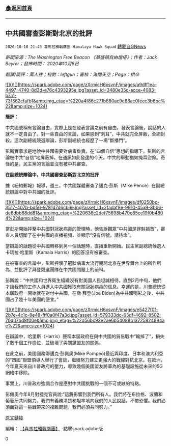 ###  [:house:返回首頁](https://github.com/ourhimalayas/txt)
---

## 中共國審查彭斯對北京的批評
`2020-10-10 21:43 喜馬拉雅戰鷹團 Himalaya Hawk Squad` [轉載自GNews](https://gnews.org/zh-hant/416618/)

*新聞來源：The Washington Free Beacon 《華盛頓自由燈塔》；作者：Jack Beyrer；發佈時間： 2020年10月8日*

*翻譯/簡評：萬人往；校對：leftgun；審核：海闊天空；Page：拱卒*

[!\[\]()!\[\](https://spark.adobe.com/page/zXrmicH6xsvnF/images/a9dff1ea-4497-4740-8d3d-e76c4393295e.jpg?asset_id=3480e35c-acce-4083-b7a1-73f362cfafb1&amp;img_etag=%220a4f86c271b680ac9e68ac0feec3b6bc%22&amp;size=1024)](https://spark.adobe.com/page/zXrmicH6xsvnF/images/a9dff1ea-4497-4740-8d3d-e76c4393295e.jpg?asset_id=3480e35c-acce-4083-b7a1-73f362cfafb1&amp;img_etag=%220a4f86c271b680ac9e68ac0feec3b6bc%22&amp;size=1024)

**簡評：**

中共國號稱有言論自由，實際上是在發表言論之前有自由，發表言論後，說話的人就不一定自由了。對一些自由的言論，如果感到“刺耳”，中共就完全屏蔽，全網封殺。這次副總統競選辯論，彭斯副總統也經歷了一場“斷播門”。

彭斯實事求是地說中共國需要對病毒負責。在“四個自信”思想的指導下，彭斯的言論被中共“自信”地屏蔽掉。在通訊如此發達的今天，中共的舉動猶如掩耳盜鈴。奇怪的是，民主黨的言論並沒有被中共審查。

**在副總統辯論中，中共國審查彭斯對北京的批評**

據《紐約郵報》報導，週三，中共國媒體審查了邁克·彭斯（Mike Pence）在副總統辯論中對中共國的批評。

[!\[\]()!\[\](https://spark.adobe.com/page/zXrmicH6xsvnF/images/df0250bc-3517-407b-bd56-9781d7d6cb6e.jpg?asset_id=2fadaf9e-9910-45a9-8bb6-de6dbb68dd81&amp;img_etag=%220636c2def75698b470e85ce19f0b4804%22&amp;size=1024)](https://spark.adobe.com/page/zXrmicH6xsvnF/images/df0250bc-3517-407b-bd56-9781d7d6cb6e.jpg?asset_id=2fadaf9e-9910-45a9-8bb6-de6dbb68dd81&amp;img_etag=%220636c2def75698b470e85ce19f0b4804%22&amp;size=1024)

當彭斯開始抨擊中共國對冠狀病毒的管理時，他告訴觀眾“中共國是罪魁禍首”，審查人員切斷了在中共國的直播視頻，並顯示“沒有信號，請待命”。

當辯論的話題從中共國轉移到另一個話題時，直播重新開始。民主黨副總統候選人卡瑪拉·哈里斯（Kamala Harris）的回答沒有被審查。

在被審查的言論中，彭斯抨擊了冠狀病毒大流行期間北京在世界舞台上的所作所為，並批評了拜登競選團隊在中共國問題上的前科。

彭斯說：“中共國和世界衛生組織沒有對美國人民坦誠相待。直到2月中旬，他們才讓我們的工作人員進入中共國獲取有關冠狀病毒的信息。幸運的是，川普總統從本屆政府一開始就在對付中共國，在喬·拜登(Joe Biden)為中共國喝彩之後，中共國占了幾十年美國的便宜。”

[!\[\]()!\[\](https://spark.adobe.com/page/zXrmicH6xsvnF/images/e5427f0f-2b7e-4c1c-8e48-fff0a0f47a3d.jpg?asset_id=579333dc-63df-4692-8502-70d07bd8f00e&amp;img_etag=%22d56bc93e2ae6b54088b13725824894ae%22&amp;size=1024)](https://spark.adobe.com/page/zXrmicH6xsvnF/images/e5427f0f-2b7e-4c1c-8e48-fff0a0f47a3d.jpg?asset_id=579333dc-63df-4692-8502-70d07bd8f00e&amp;img_etag=%22d56bc93e2ae6b54088b13725824894ae%22&amp;size=1024)

在辯論中，哈里斯（Harris）聲稱本屆政府在與中共國的貿易戰中“輸掉了”，損失了數千個工作崗位，並破壞了與關鍵盟友的關係。

在此之前，美國國務卿邁克·彭佩奧(Mike Pompeo)最近與印度、日本和澳大利亞的“四國”聯盟領導人舉行了會談，繼續努力建立更強大的戰線對抗北京。在歐洲，今年夏天來自川普政府的壓力，導致幾個美國盟友將華為的基礎設施從未來的5G網絡中移除。

事實上，川普政府強調合作是應對中共國挑戰的一個不可或缺的特點。

彭佩奧今年8月對捷克官員說:“這將影響到我們所有人。我們將在布拉格、波蘭和葡萄牙共同努力。我們有義務清楚和坦率地向我們的人民說話，不帶恐懼。我們必須面對這一挑戰帶來的複雜問題，我們必須共同努力。”

[原文鏈接](https://freebeacon.com/national-security/china-censors-pences-criticism-of-beijing-during-vp-debate/)

編輯： [【喜馬拉雅戰鷹團】](https://spark.adobe.com/page/zXrmicH6xsvnF/) -點擊spark adobe版

0
